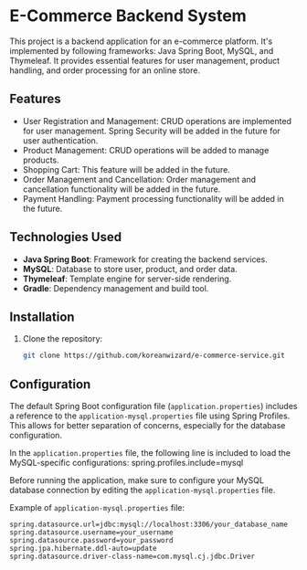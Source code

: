 # E-Commerce Backend System

This project is a backend application for an e-commerce platform. It's implemented by following frameworks: Java Spring Boot, MySQL, and Thymeleaf. 
It provides essential features for user management, product handling, and order processing for an online store.

## Features

- User Registration and Management: CRUD operations are implemented for user management. Spring Security will be added in the future for user authentication.
- Product Management: CRUD operations will be added to manage products.
- Shopping Cart: This feature will be added in the future.
- Order Management and Cancellation: Order management and cancellation functionality will be added in the future.
- Payment Handling: Payment processing functionality will be added in the future.

## Technologies Used

- **Java Spring Boot**: Framework for creating the backend services.
- **MySQL**: Database to store user, product, and order data. 
- **Thymeleaf**: Template engine for server-side rendering.
- **Gradle**: Dependency management and build tool.

## Installation

1. Clone the repository:
   ```bash
   git clone https://github.com/koreanwizard/e-commerce-service.git

## Configuration

The default Spring Boot configuration file (`application.properties`) includes a reference to the `application-mysql.properties` file using Spring Profiles. This allows for better separation of concerns, especially for the database configuration.

In the `application.properties` file, the following line is included to load the MySQL-specific configurations: spring.profiles.include=mysql

Before running the application, make sure to configure your MySQL database connection by editing the `application-mysql.properties` file.

Example of `application-mysql.properties` file:

```properties
spring.datasource.url=jdbc:mysql://localhost:3306/your_database_name
spring.datasource.username=your_username
spring.datasource.password=your_password
spring.jpa.hibernate.ddl-auto=update
spring.datasource.driver-class-name=com.mysql.cj.jdbc.Driver
